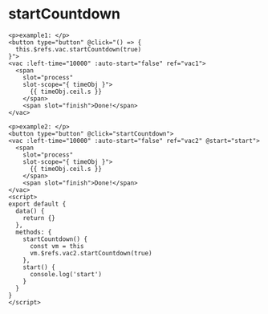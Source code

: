 # startCountdown

<template>
<ClientOnly>
  <p>example1: </p>
  <button type="button" @click="() => {
    this.$refs.vac1.startCountdown()
  }">Start</button>
  <vac :left-time="10000" :auto-start="false" ref="vac1">
    <span
      slot="process"
      slot-scope="{ timeObj }">
        {{ timeObj.ceil.s }}
      </span>
      <span slot="finish">Done!</span>
  </vac>
  <p>example2: </p>
  <button type="button" @click="startCountdown">Start</button>
  <vac :left-time="10000" :auto-start="false" ref="vac2" @start="start">
    <span
      slot="process"
      slot-scope="{ timeObj }">
        {{ timeObj.ceil.s }}
      </span>
      <span slot="finish">Done!</span>
  </vac>
</ClientOnly>
</template>

``` vue
<p>example1: </p>
<button type="button" @click="() => {
  this.$refs.vac.startCountdown(true)
}">
<vac :left-time="10000" :auto-start="false" ref="vac1">
  <span
    slot="process"
    slot-scope="{ timeObj }">
      {{ timeObj.ceil.s }}
    </span>
    <span slot="finish">Done!</span>
</vac>
```

``` vue
<p>example2: </p>
<button type="button" @click="startCountdown">
<vac :left-time="10000" :auto-start="false" ref="vac2" @start="start">
  <span
    slot="process"
    slot-scope="{ timeObj }">
      {{ timeObj.ceil.s }}
    </span>
    <span slot="finish">Done!</span>
</vac>
<script>
export default {
  data() {
    return {}
  },
  methods: {
    startCountdown() {
      const vm = this
      vm.$refs.vac2.startCountdown(true)
    },
    start() {
      console.log('start')
    }
  }
}
</script>
```

<script>
export default {
  data() {
    return {}
  },
  methods: {
    startCountdown() {
      const vm = this
      vm.$refs.vac2.startCountdown()
    },
    start() {
      console.log('start')
    }
  }
}
</script>
